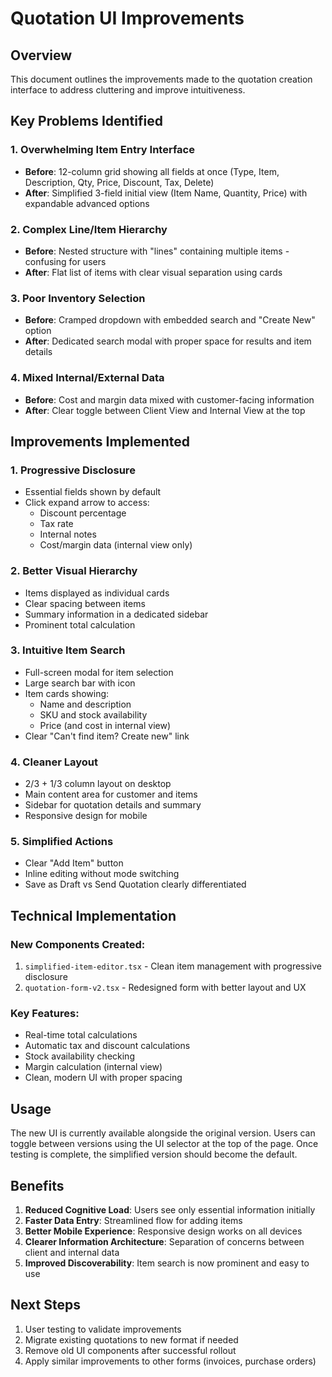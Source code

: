 # Quotation UI Improvements

## Overview
This document outlines the improvements made to the quotation creation interface to address cluttering and improve intuitiveness.

## Key Problems Identified

### 1. **Overwhelming Item Entry Interface**
- **Before**: 12-column grid showing all fields at once (Type, Item, Description, Qty, Price, Discount, Tax, Delete)
- **After**: Simplified 3-field initial view (Item Name, Quantity, Price) with expandable advanced options

### 2. **Complex Line/Item Hierarchy**
- **Before**: Nested structure with "lines" containing multiple items - confusing for users
- **After**: Flat list of items with clear visual separation using cards

### 3. **Poor Inventory Selection**
- **Before**: Cramped dropdown with embedded search and "Create New" option
- **After**: Dedicated search modal with proper space for results and item details

### 4. **Mixed Internal/External Data**
- **Before**: Cost and margin data mixed with customer-facing information
- **After**: Clear toggle between Client View and Internal View at the top

## Improvements Implemented

### 1. **Progressive Disclosure**
- Essential fields shown by default
- Click expand arrow to access:
  - Discount percentage
  - Tax rate
  - Internal notes
  - Cost/margin data (internal view only)

### 2. **Better Visual Hierarchy**
- Items displayed as individual cards
- Clear spacing between items
- Summary information in a dedicated sidebar
- Prominent total calculation

### 3. **Intuitive Item Search**
- Full-screen modal for item selection
- Large search bar with icon
- Item cards showing:
  - Name and description
  - SKU and stock availability
  - Price (and cost in internal view)
- Clear "Can't find item? Create new" link

### 4. **Cleaner Layout**
- 2/3 + 1/3 column layout on desktop
- Main content area for customer and items
- Sidebar for quotation details and summary
- Responsive design for mobile

### 5. **Simplified Actions**
- Clear "Add Item" button
- Inline editing without mode switching
- Save as Draft vs Send Quotation clearly differentiated

## Technical Implementation

### New Components Created:
1. `simplified-item-editor.tsx` - Clean item management with progressive disclosure
2. `quotation-form-v2.tsx` - Redesigned form with better layout and UX

### Key Features:
- Real-time total calculations
- Automatic tax and discount calculations
- Stock availability checking
- Margin calculation (internal view)
- Clean, modern UI with proper spacing

## Usage

The new UI is currently available alongside the original version. Users can toggle between versions using the UI selector at the top of the page. Once testing is complete, the simplified version should become the default.

## Benefits

1. **Reduced Cognitive Load**: Users see only essential information initially
2. **Faster Data Entry**: Streamlined flow for adding items
3. **Better Mobile Experience**: Responsive design works on all devices
4. **Clearer Information Architecture**: Separation of concerns between client and internal data
5. **Improved Discoverability**: Item search is now prominent and easy to use

## Next Steps

1. User testing to validate improvements
2. Migrate existing quotations to new format if needed
3. Remove old UI components after successful rollout
4. Apply similar improvements to other forms (invoices, purchase orders)